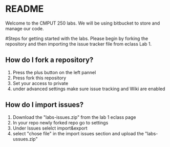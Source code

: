 # README #

Welcome to the CMPUT 250 labs. We will be using bitbucket to store and manage our code. 

#Steps for getting started with the labs.
Please begin by forking the repository and then importing the issue tracker file from eclass Lab 1.

## How do I fork a repository? ##

1. Press the plus button on the left pannel
2. Press fork this repository
3. Set your access to private
4. under advanced settings make sure issue tracking and Wiki are enabled


## How do I import issues? ## 

1. Download the "labs-issues.zip" from the lab 1 eclass page
2. In your repo newly forked repo go to settings
3. Under Issues selelct import&export
4. select "chose file" in the import issues section and upload the "labs-ussues.zip"